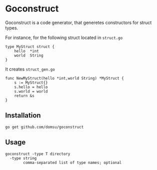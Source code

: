 # Goconstruct
Goconstruct is a code generator, that generetes constructors for struct types.

For instance, for the following struct located in `struct.go` 

```
type MyStruct struct {
	hello  *int
	world  String
}
```

It creates `struct_gen.go` 
```
func NewMyStruct(hello *int,world String) *MyStruct {
	s := MyStruct{}
	s.hello = hello
	s.world = world
	return &s
}

```

## Installation
`go get github.com/domsu/goconstruct`


## Usage
```
goconstruct -type T directory
  -type string
    	comma-separated list of type names; optional

```

